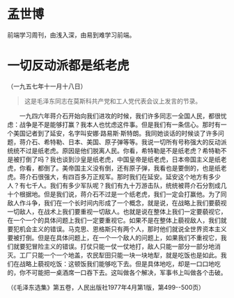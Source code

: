 # 孟世博

前端学习周刊，由浅入深，由易到难学习前端。





# 一切反动派都是纸老虎  

（一九五七年十一月十八日）  

> 这是毛泽东同志在莫斯科共产党和工人党代表会议上发言的节录。   

　　一九四六年蒋介石开始向我们进攻的时候，我们许多同志一全国人民，都很忧虑：战争是不是能够打赢？我本人也忧虑这件事。但是我们有一条信心。那时有一个美国记者到了延安，名字叫安娜·路易斯·斯特朗。我同她谈话的时候谈了许多问题，蒋介石、希特勒、日本、美国、原子弹等等。我说一切所有号称强大的反动派统统不过是纸老虎。原因是他们脱离人民。你看，希特勒是不是纸老虎？希特勒不是被打倒了吗？我也谈到沙皇是纸老虎，中国皇帝是纸老虎，日本帝国主义是纸老虎，你看，都倒了。美帝国主义没有倒，还有原子弹，我看也是要倒的，也是纸老虎。蒋介石很强大，有四百多万正规军。那时我们在延安。延安这个地方有多少人？有七千人。我们有多少军队呢？我们有九十万游击队，统统被蒋介石分割成几十个根据地。但是我们说，蒋介石不过是一个纸老虎，我们一定会打赢他。为了同敌人作斗争，我们在一个长时间内形成了一个概念，就是说，在战略上我们要藐视一切敌人，在战术上我们要重视一切敌人。也就是说在整体上我们一定要藐视它，在一个一个的具体问题上我们一定要重视它。如果不是在整体上藐视敌人，我们就要犯机会主义的错误。马克思、恩格斯只有两个人，那时他们就说全世界资本主义要被打倒。但是在具体问题上，在一个一个敌人的问题上，如果我们不重视它，我们就要犯冒险主义的错误。打仗只能一仗一仗地打，敌人只能一部分一部分地消灭。工厂只能一个一个地盖，农民犁田只能一块一块地犁，就是吃饭也是如此。我们在战略上藐视吃饭：这顿饭我们能够吃下去。但是具体地吃，却是一口口地吃的，你不可能把一桌酒席一口吞下去。这叫做各个解决，军事书上叫做各个击破。   

（《毛泽东选集》第五卷，人民出版社1977年4月第1版，第499--500页）   

